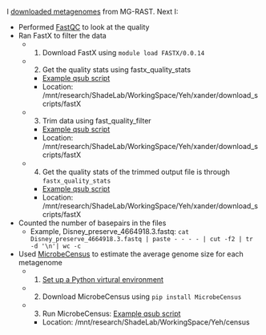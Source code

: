 I [downloaded metagenomes](https://github.com/ShadeLab/meta_arsenic/blob/master/download/download_notes.md) from MG-RAST.
Next I:
* Performed [FastQC](https://github.com/ShadeLab/meta_arsenic/blob/master/download/FastQC.md) to look at the quality
* Ran FastX to filter the data
    * 1. Download FastX using `module load FASTX/0.0.14`
    * 2. Get the quality stats using fastx_quality_stats
        * [Example qsub script](https://github.com/ShadeLab/meta_arsenic/blob/master/download/fastx1.qsub)
        * Location: /mnt/research/ShadeLab/WorkingSpace/Yeh/xander/download_scripts/fastX
    * 3. Trim data using fast_quality_filter
        * [Example qsub script](https://github.com/ShadeLab/meta_arsenic/blob/master/download/fastxBrazilian.qsub)
        * Location: /mnt/research/ShadeLab/WorkingSpace/Yeh/xander/download_scripts/fastX
    * 4. Get the quality stats of the trimmed output file is through `fastx_quality_stats`
        * [Example qsub script](https://github.com/ShadeLab/meta_arsenic/blob/master/download/qc_quality.qsub)
        * Location: /mnt/research/ShadeLab/WorkingSpace/Yeh/xander/download_scripts/fastX
* Counted the number of basepairs in the files
    * Example, Disney_preserve_4664918.3.fastq: `cat Disney_preserve_4664918.3.fastq | paste - - - - | cut -f2 | tr -d '\n'| wc -c`
* Used [MicrobeCensus](https://github.com/snayfach/MicrobeCensus) to estimate the average genome size for each metagenome
    * 1. [Set up a Python virtural environment](https://wiki.hpcc.msu.edu/display/hpccdocs/Using+Python+virtualenv+on+the+HPCC) 
    * 2. Download MicrobeCensus using `pip install MicrobeCensus`
    * 3. Run MicrobeCensus: [Example qsub script](https://github.com/ShadeLab/meta_arsenic/blob/master/download/census.qsub)
        * Location: /mnt/research/ShadeLab/WorkingSpace/Yeh/census
